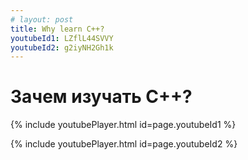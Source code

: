 ```yaml
---
# layout: post
title: Why learn C++?
youtubeId1: LZflL44SVVY
youtubeId2: g2iyNH2Gh1k
---
```


# Зачем изучать C++?

{% include youtubePlayer.html id=page.youtubeId1 %}

{% include youtubePlayer.html id=page.youtubeId2 %}
